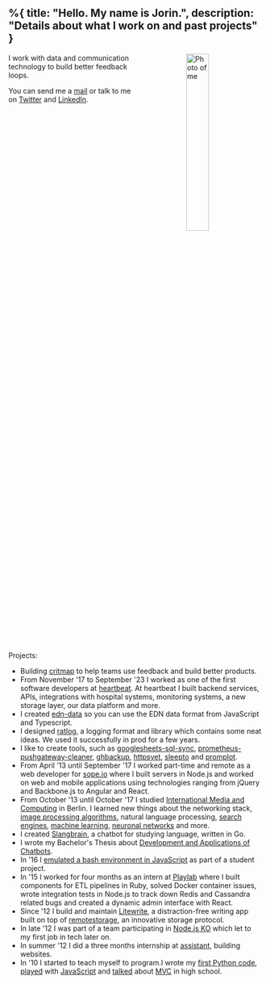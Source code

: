 %{
  title: "Hello. My name is Jorin.",
  description: "Details about what I work on and past projects"
}
---

<img style="width: 30%; height: auto; float: right; padding-left: 20%" src="/images/jorin.jpg" alt="Photo of me" width="300" height="300">

I work with data and communication technology to build better feedback loops.

You can send me a [mail](mailto:contact@jorin.me) or talk to me on [Twitter](https://x.com/intent/user?screen_name=jorinvo) and [LinkedIn](https://www.linkedin.com/in/jorinvo/).

<div style ="clear: right"></div>

Projects:

- Building [critmap](http://critmap.com/) to help teams use feedback and build better products.
- From November '17 to September '23 I worked as one of the first software developers at [heartbeat](https://heartbeat-med.com/). At heartbeat I built backend services, APIs, integrations with hospital systems, monitoring systems, a new storage layer, our data platform and more.
- I created [edn-data](https://github.com/jorinvo/edn-data) so you can use the EDN data format from JavaScript and Typescript.
- I designed [ratlog](https://github.com/ratlog/ratlog.js), a logging format and library which contains some neat ideas. We used it successfully in prod for a few years.
- I like to create tools, such as [googlesheets-sql-sync](https://github.com/jorinvo/googlesheets-sql-sync), [prometheus-pushgateway-cleaner](https://github.com/jorinvo/prometheus-pushgateway-cleaner), [ghbackup](https://github.com/qvl/ghbackup), [httpsyet](https://github.com/qvl/httpsyet), [sleepto](https://github.com/qvl/sleepto) and [promplot](https://github.com/qvl/promplot).
- From April '13 until September '17 I worked part-time and remote as a web developer for [sope.io](https://sope.io/) where I built servers in Node.js and worked on web and mobile applications using technologies ranging from jQuery and Backbone.js to Angular and React.
- From October '13 until October '17 I studied [International Media and Computing](https://imi-bachelor.htw-berlin.de/) in Berlin. I learned new things about the networking stack, [image processing algorithms](/img-filter-in-canvas/), natural language processing, [search engines](https://github.com/jorinvo/r/blob/master/search.py), [machine learning](https://github.com/jorinvo/r/tree/master/ml), [neuronal networks](https://github.com/jorinvo/r/blob/master/ml/python/neural_net.py) and more.
- I created [Slangbrain](https://github.com/jorinvo/slangbrain/), a chatbot for studying language, written in Go.
- I wrote my Bachelor's Thesis about [Development and Applications of Chatbots](/chatbots.pdf).
- In '16 I [emulated a bash environment in JavaScript](https://github.com/trybash/bash-emulator) as part of a student project.
- In '15 I worked for four months as an intern at [Playlab](https://www.pocketplaylab.com/) where I built components for ETL pipelines in Ruby, solved Docker container issues, wrote integration tests in Node.js to track down Redis and Cassandra related bugs and created a dynamic admin interface with React.
- Since '12 I build and maintain [Litewrite](https://litewrite.net), a distraction-free writing app built on top of [remotestorage](https://remotestorage.io/), an innovative storage protocol.
- In late '12 I was part of a team participating in [Node.js KO](https://github.com/nko3) which let to my first job in tech later on.
- In summer '12 I did a three months internship at [assistant](https://assistent.com/), building websites.
- In '10 I started to teach myself to program.I wrote my [first Python code](https://github.com/jorinvo/Beginner-Python-GTK), [played](https://github.com/jorinvo/Yourwall) with [JavaScript](https://github.com/jorinvo/Bruchrechner) and [talked](https://www.slideshare.net/jorinvogel/java-design-pattern-11954168) about [MVC](https://github.com/jorinvo/java-mvc-demo) in high school.

